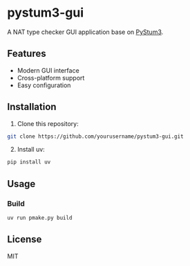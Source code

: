 # pystum3-gui

A NAT type checker GUI application base on [PyStum3](https://github.com/pystum3/pystum3).

## Features
- Modern GUI interface
- Cross-platform support
- Easy configuration

## Installation

1. Clone this repository:
```bash
git clone https://github.com/yourusername/pystum3-gui.git
```

2. Install uv:

```bash
pip install uv
```

## Usage

### Build
```bash
uv run pmake.py build
```

## License
MIT